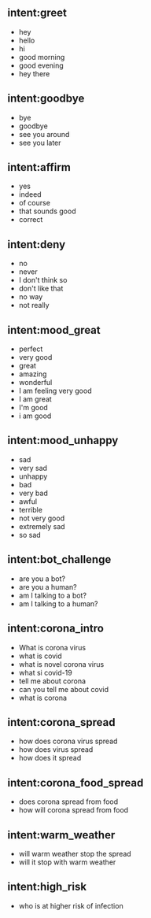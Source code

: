 ## intent:greet
- hey
- hello
- hi
- good morning
- good evening
- hey there

## intent:goodbye
- bye
- goodbye
- see you around
- see you later

## intent:affirm
- yes
- indeed
- of course
- that sounds good
- correct

## intent:deny
- no
- never
- I don't think so
- don't like that
- no way
- not really

## intent:mood_great
- perfect
- very good
- great
- amazing
- wonderful
- I am feeling very good
- I am great
- I'm good
- i am good

## intent:mood_unhappy
- sad
- very sad
- unhappy
- bad
- very bad
- awful
- terrible
- not very good
- extremely sad
- so sad

## intent:bot_challenge
- are you a bot?
- are you a human?
- am I talking to a bot?
- am I talking to a human?

## intent:corona_intro
- What is corona virus
- what is covid
- what is novel corona virus
- what si covid-19
- tell me about corona
- can you tell me about covid
- what is corona

## intent:corona_spread
- how does corona virus spread
- how does virus spread
- how does it spread

## intent:corona_food_spread
- does corona spread from food
- how will corona spread from food

## intent:warm_weather
- will warm weather stop the spread
- will it stop with warm weather

## intent:high_risk
- who is at higher risk of infection
